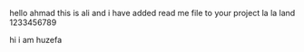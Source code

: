 
hello ahmad this is ali and i have added read me file to your project
la la land
1233456789

hi i am huzefa

